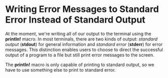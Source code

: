 # Writing Error Messages to Standard Error Instead of Standard Output

At the moment, we're writing all of our output to the terminal using the **println!** macro. In most
terminals, there are two kinds of output: *standard output* (**stdout**) for general information and
*standard error* (**stderr**) for error messages. This distinction enables users to choose to direct the
successful output of a program to a file but still print error messages to the screen.

The **println!** macro is only capable of printing to standard output, so we have to use something
else to print to standard error.

